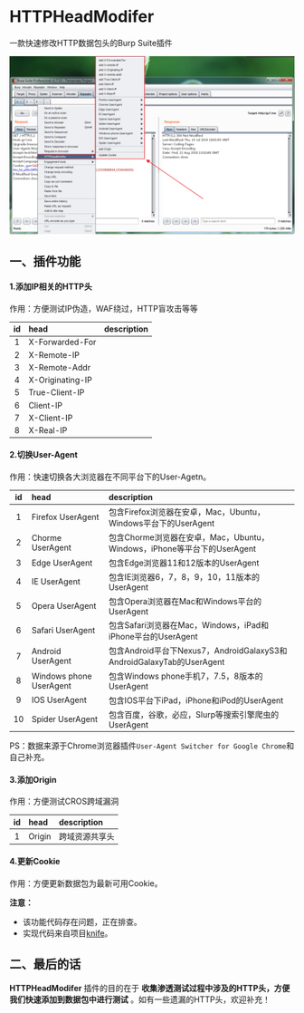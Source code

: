 # HTTPHeadModifer
一款快速修改HTTP数据包头的Burp Suite插件

![HTTPHeadModifer插件菜单](doc/HTTPHeadModifer.png)

## 一、插件功能
#### 1.添加IP相关的HTTP头
作用：方便测试IP伪造，WAF绕过，HTTP盲攻击等等

|id|head|description|
|:---:|:---|:---|
|1|X-Forwarded-For||
|2|X-Remote-IP||
|3|X-Remote-Addr||
|4|X-Originating-IP||
|5|True-Client-IP||
|6|Client-IP||
|7|X-Client-IP||
|8|X-Real-IP||

#### 2.切换User-Agent
作用：快速切换各大浏览器在不同平台下的User-Agetn。

|id|head|description|
|:---:|:---|:---|
|1|Firefox UserAgent|包含Firefox浏览器在安卓，Mac，Ubuntu，Windows平台下的UserAgent|
|2|Chorme UserAgent|包含Chorme浏览器在安卓，Mac，Ubuntu，Windows，iPhone等平台下的UserAgent|
|3|Edge UserAgent|包含Edge浏览器11和12版本的UserAgent|
|4|IE UserAgent|包含IE浏览器6，7，8，9，10，11版本的UserAgent|
|5|Opera UserAgent|包含Opera浏览器在Mac和Windows平台的UserAgent|
|6|Safari UserAgent|包含Safari浏览器在Mac，Windows，iPad和iPhone平台的UserAgent|
|7|Android UserAgent|包含Android平台下Nexus7，AndroidGalaxyS3和AndroidGalaxyTab的UserAgent|
|8|Windows phone UserAgent|包含Windows phone手机7，7.5，8版本的UserAgent|
|9|IOS UserAgent|包含IOS平台下iPad，iPhone和iPod的UserAgent|
|10|Spider UserAgent|包含百度，谷歌，必应，Slurp等搜索引擎爬虫的UserAgent|

PS：数据来源于Chrome浏览器插件`User-Agent Switcher for Google Chrome`和自己补充。

#### 3.添加Origin
作用：方便测试CROS跨域漏洞

|id|head|description|
|:---:|:---|:---|
|1|Origin|跨域资源共享头|

#### 4.更新Cookie
作用：方便更新数据包为最新可用Cookie。

**注意：**

* 该功能代码存在问题，正在排查。
* 实现代码来自项目[knife](https://github.com/bit4woo/knife)。

## 二、最后的话
**HTTPHeadModifer** 插件的目的在于 **收集渗透测试过程中涉及的HTTP头，方便我们快速添加到数据包中进行测试** 。如有一些遗漏的HTTP头，欢迎补充！